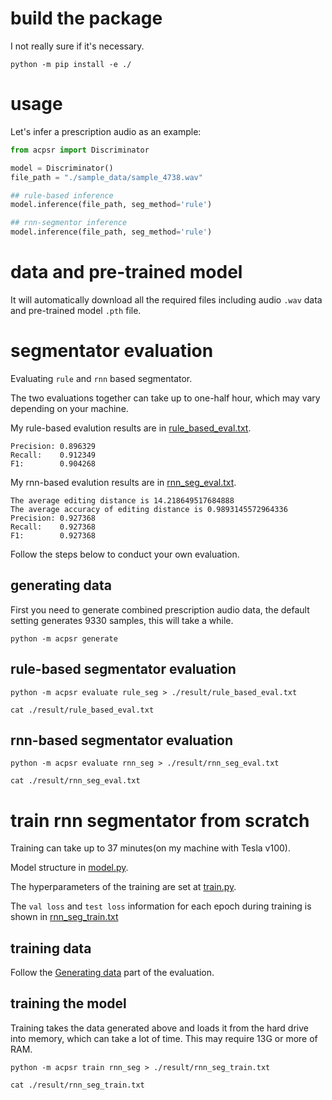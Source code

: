 # build the package

I not really sure if it's necessary.

```shell
python -m pip install -e ./
```
# usage

Let's infer a prescription audio as an example:

```python
from acpsr import Discriminator

model = Discriminator()
file_path = "./sample_data/sample_4738.wav"

## rule-based inference
model.inference(file_path, seg_method='rule')

## rnn-segmentor inference
model.inference(file_path, seg_method='rule')
```


# data and pre-trained model

It will automatically download all the required files including audio `.wav` data and pre-trained model `.pth` file.

# segmentator evaluation

Evaluating `rule` and `rnn` based segmentator.

The two evaluations together can take up to one-half hour, which may vary depending on your machine.

My rule-based evalution results are in [rule_based_eval.txt](./result/rule_based_eval.txt).

```
Precision: 0.896329
Recall:    0.912349
F1:        0.904268
```

My rnn-based evalution results are in [rnn_seg_eval.txt](./result/rnn_seg_eval.txt).

```
The average editing distance is 14.218649517684888
The average accuracy of editing distance is 0.9893145572964336
Precision: 0.927368
Recall:    0.927368
F1:        0.927368
```

Follow the steps below to conduct your own evaluation.

## generating data

First you need to generate combined prescription audio data, the default setting generates 9330 samples, this will take a while.

```shell
python -m acpsr generate
```

## rule-based segmentator evaluation 

```shell
python -m acpsr evaluate rule_seg > ./result/rule_based_eval.txt

cat ./result/rule_based_eval.txt
```
## rnn-based segmentator evaluation 

```shell
python -m acpsr evaluate rnn_seg > ./result/rnn_seg_eval.txt

cat ./result/rnn_seg_eval.txt
```

# train rnn segmentator from scratch

Training can take up to 37 minutes(on my machine with Tesla v100).

Model structure in [model.py](./acpsr/train/model.py#L12-L24).

The hyperparameters of the training are set at [train.py](./acpsr/train/train.py#L111-L115).

The `val loss` and `test loss` information for each epoch during training is shown in [rnn_seg_train.txt](./result/rnn_seg_train.txt)

## training data

Follow the [Generating data](#Generating-data) part of the evaluation.

## training the model

Training takes the data generated above and loads it from the hard drive into memory, which can take a lot of time. This may require 13G or more of RAM.

```shell
python -m acpsr train rnn_seg > ./result/rnn_seg_train.txt

cat ./result/rnn_seg_train.txt 
```